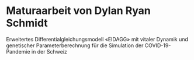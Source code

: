 # Maturaarbeit von Dylan Ryan Schmidt
Erweitertes Differentialgleichungsmodell «EIDAGG» mit vitaler Dynamik und genetischer Parameterberechnung für die Simulation der COVID-19-Pandemie in der Schweiz
